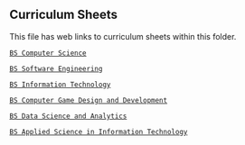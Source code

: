 ## Curriculum Sheets
This file has web links to curriculum sheets within this folder.

<a href="https://www.kennesaw.edu/ccse/advising/resources/docs/curriculum-sheets/bscs-2023.pdf" target="_blank">`BS Computer Science`</a><br>

<a href="https://www.kennesaw.edu/ccse/advising/resources/docs/curriculum-sheets/bsswe-2023.pdf" target="_blank">`BS Software Engineering`</a><br>

<a href="https://www.kennesaw.edu/ccse/advising/resources/docs/curriculum-sheets/bsit-2023.pdf" target="_blank">`BS Information Technology`</a><br>

<a href="https://www.kennesaw.edu/ccse/advising/resources/docs/curriculum-sheets/bscgdd-2022-2023.pdf" target="_blank">`BS Computer Game Design and Development`</a><br>

<a href="https://www.kennesaw.edu/ccse/advising/resources/docs/curriculum-sheets/bsdsa-2023.pdf" target="_blank">`BS Data Science and Analytics`</a><br>

<a href="https://www.kennesaw.edu/ccse/advising/resources/docs/curriculum-sheets/basit-2023.pdf" target="_blank">`BS Applied Science in Information Technology`</a>

<!-- (https://www.kennesaw.edu/ccse/advising/resources/docs/curriculum-sheets/basit-2023.pdf) -->